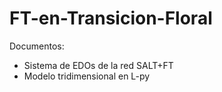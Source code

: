 # FT-en-Transicion-Floral

Documentos:
- Sistema de EDOs de la red SALT+FT
- Modelo tridimensional en L-py
